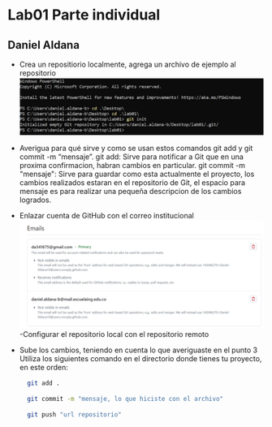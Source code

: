 # Lab01 Parte individual
## Daniel Aldana 
- Crea un repositiorio localmente,  agrega un archivo de ejemplo al repositorio
![image](https://github.com/Daniel-Aldana10/LABCVDS01/blob/master/imagenes/Screenshot%202024-08-17%20104804.png)
- Averigua para qué sirve y como se usan estos comandos git add y git commit -m “mensaje”.
git add: Sirve para notificar a Git que en una proxima confirmacion, habran cambios en particular.
git commit -m "mensaje": Sirve para guardar como esta actualmente el proyecto, los cambios realizados estaran en el repositorio de Git, el espacio para mensaje es para realizar una pequeña descripcion de los cambios logrados.
- Enlazar cuenta de GitHub con el correo institucional
![image](https://github.com/Daniel-Aldana10/LABCVDS01/blob/master/imagenes/Screenshot%202024-08-17%20111217.png)
-Configurar el repositorio local con el repositorio remoto
 
- Sube los cambios, teniendo en cuenta lo que averiguaste en el punto 3
Utiliza los siguientes comando en el directorio donde tienes tu proyecto, en este orden:
   	```bash
      git add .
    ```

    ```bash
      git commit -m "mensaje, lo que hiciste con el archivo"
    ```

    ```bash
      git push "url repositorio"
    ```


